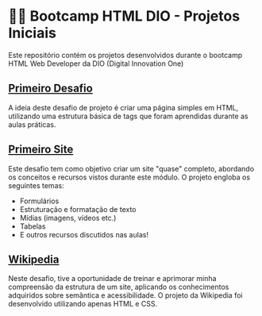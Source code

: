 # :man_technologist: Bootcamp HTML DIO - Projetos Iniciais

Este repositório contém os projetos desenvolvidos durante o bootcamp HTML Web Developer da DIO (Digital Innovation One)

## [Primeiro Desafio](https://github.com/paulonc/Bootcamp-HTML/tree/main/primeiro-desafio)

A ideia deste desafio de projeto é criar uma página simples em HTML, utilizando uma estrutura básica de tags que foram aprendidas durante as aulas práticas.

## [Primeiro Site](https://github.com/paulonc/Bootcamp-HTML/tree/main/primeiro-site)

Este desafio tem como objetivo criar um site "quase" completo, abordando os conceitos e recursos vistos durante este módulo. O projeto engloba os seguintes temas:

- Formulários
- Estruturação e formatação de texto
- Mídias (imagens, vídeos etc.)
- Tabelas
- E outros recursos discutidos nas aulas!

## [Wikipedia](https://github.com/paulonc/Bootcamp-HTML/tree/main/wikipedia)

Neste desafio, tive a oportunidade de treinar e aprimorar minha compreensão da estrutura de um site, aplicando os conhecimentos adquiridos sobre semântica e acessibilidade. O projeto da Wikipedia foi desenvolvido utilizando apenas HTML e CSS.
